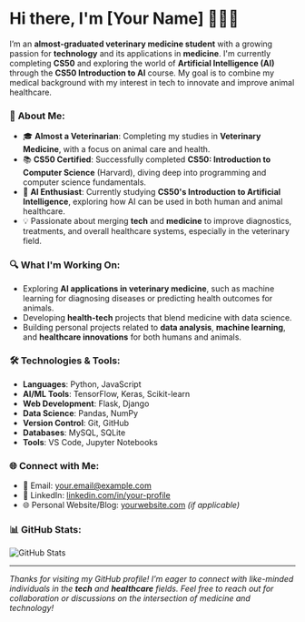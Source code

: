 # Hi there, I'm [Your Name] 🐾👨‍💻

I’m an **almost-graduated veterinary medicine student** with a growing passion for **technology** and its applications in **medicine**. I'm currently completing **CS50** and exploring the world of **Artificial Intelligence (AI)** through the **CS50 Introduction to AI** course. My goal is to combine my medical background with my interest in tech to innovate and improve animal healthcare.

### 🐶 **About Me:**
- 🎓 **Almost a Veterinarian**: Completing my studies in **Veterinary Medicine**, with a focus on animal care and health.
- 📚 **CS50 Certified**: Successfully completed **CS50: Introduction to Computer Science** (Harvard), diving deep into programming and computer science fundamentals.
- 🤖 **AI Enthusiast**: Currently studying **CS50's Introduction to Artificial Intelligence**, exploring how AI can be used in both human and animal healthcare.
- 💡 Passionate about merging **tech** and **medicine** to improve diagnostics, treatments, and overall healthcare systems, especially in the veterinary field.
  
### 🔍 **What I'm Working On:**
- Exploring **AI applications in veterinary medicine**, such as machine learning for diagnosing diseases or predicting health outcomes for animals.
- Developing **health-tech** projects that blend medicine with data science.
- Building personal projects related to **data analysis**, **machine learning**, and **healthcare innovations** for both humans and animals.

### 🛠 **Technologies & Tools:**
- **Languages**: Python, JavaScript
- **AI/ML Tools**: TensorFlow, Keras, Scikit-learn
- **Web Development**: Flask, Django
- **Data Science**: Pandas, NumPy
- **Version Control**: Git, GitHub
- **Databases**: MySQL, SQLite
- **Tools**: VS Code, Jupyter Notebooks

### 🌐 **Connect with Me:**
- 📧 Email: [your.email@example.com](mailto:your.email@example.com)
- 🔗 LinkedIn: [linkedin.com/in/your-profile](https://linkedin.com/in/your-profile)
- 🌐 Personal Website/Blog: [yourwebsite.com](https://yourwebsite.com) *(if applicable)*

### 📊 **GitHub Stats:**
![GitHub Stats](https://github-readme-stats.vercel.app/api?username=your-github-username&show_icons=true&hide_title=true)

---

_Thanks for visiting my GitHub profile! I’m eager to connect with like-minded individuals in the **tech** and **healthcare** fields. Feel free to reach out for collaboration or discussions on the intersection of medicine and technology!_
